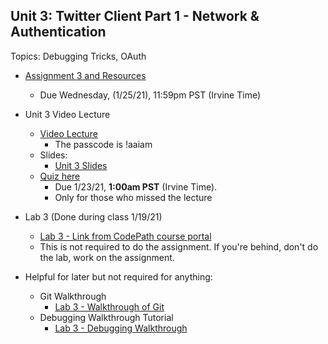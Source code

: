 ## Unit 3: Twitter Client Part 1 - Network & Authentication
Topics: Debugging Tricks, OAuth

* [Assignment 3 and Resources](https://courses.codepath.com/courses/android_university/unit/3#!assignment)
   * Due Wednesday, (1/25/21), 11:59pm PST (Irvine Time)

* Unit 3 Video Lecture
    * [Video Lecture](https://zoom.us/rec/share/y3pG7Mr-kGdv7iCJedQG5lcjxDVj78Ms6lBk3DmERpGyKF125VD7IFYtbHWxBSr5.CrO-8lOTFG3YKNU1)
      * The passcode is !aaiam
    * Slides:
      * [Unit 3 Slides](https://docs.google.com/presentation/d/1sYctMlJgz-7-5zfGtWRImpV_lE1Vaf-dJXbSMHw7Po8/edit?usp=sharing)
    * [Quiz here](https://forms.gle/NtmzkLFjYHwG1ucN7)
      * Due 1/23/21, **1:00am PST** (Irvine Time). 
      * Only for those who missed the lecture
      
* Lab 3 (Done during class 1/19/21)       
    * [Lab 3 - Link from CodePath course portal](https://courses.codepath.com/courses/android_university/unit/3#!exercises)
    * This is not required to do the assignment. If you're behind, don't do the lab, work on the assignment.

* Helpful for later but not required for anything:
   * Git Walkthrough
      * [Lab 3 - Walkthrough of Git](https://www.youtube.com/watch?v=xVe5WiTPMRE)
   * Debugging Walkthrough Tutorial
      * [Lab 3 - Debugging Walkthrough](https://www.youtube.com/watch?v=UH7bGwf7tM0&list=PLIqdEn7Fno3jD-xkugtPi1UoQJs1xoa17)

